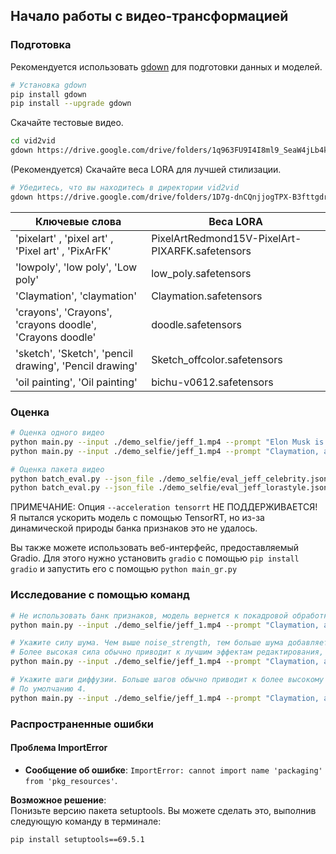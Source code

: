 ## Начало работы с видео-трансформацией

### Подготовка

Рекомендуется использовать [gdown](https://github.com/wkentaro/gdown) для подготовки данных и моделей.
```bash
# Установка gdown
pip install gdown
pip install --upgrade gdown
```

Скачайте тестовые видео.

```bash
cd vid2vid
gdown https://drive.google.com/drive/folders/1q963FU9I4I8ml9_SeaW4jLb4kY3VkNak -O demo_selfie --folder
```

(Рекомендуется) Скачайте веса LORA для лучшей стилизации.

```bash
# Убедитесь, что вы находитесь в директории vid2vid
gdown https://drive.google.com/drive/folders/1D7g-dnCQnjjogTPX-B3fttgdrp9nKeKw -O lora_weights --folder
```

| Ключевые слова                                            | Веса LORA     |
|----------------------------------------------------------|------------------|
| 'pixelart' ,  'pixel art' ,  'Pixel art' ,  'PixArFK'    | PixelArtRedmond15V-PixelArt-PIXARFK.safetensors |
| 'lowpoly', 'low poly', 'Low poly'                        | low_poly.safetensors |
| 'Claymation', 'claymation'                               | Claymation.safetensors |
| 'crayons', 'Crayons', 'crayons doodle', 'Crayons doodle' | doodle.safetensors |
| 'sketch', 'Sketch', 'pencil drawing', 'Pencil drawing'   | Sketch_offcolor.safetensors |
| 'oil painting', 'Oil painting'                           | bichu-v0612.safetensors |

### Оценка

```bash
# Оценка одного видео
python main.py --input ./demo_selfie/jeff_1.mp4 --prompt "Elon Musk is giving a talk."
python main.py --input ./demo_selfie/jeff_1.mp4 --prompt "Claymation, a man is giving a talk."
```

```bash
# Оценка пакета видео
python batch_eval.py --json_file ./demo_selfie/eval_jeff_celebrity.json # Редактирование лиц
python batch_eval.py --json_file ./demo_selfie/eval_jeff_lorastyle.json # Стилизация
```

ПРИМЕЧАНИЕ: Опция `--acceleration tensorrt` НЕ ПОДДЕРЖИВАЕТСЯ! Я пытался ускорить модель с помощью TensorRT, но из-за динамической природы банка признаков это не удалось.

Вы также можете использовать веб-интерфейс, предоставляемый Gradio. Для этого нужно установить `gradio` с помощью `pip install gradio` и запустить его с помощью `python main_gr.py`

### Исследование с помощью команд

```bash
# Не использовать банк признаков, модель вернется к покадровой обработке
python main.py --input ./demo_selfie/jeff_1.mp4 --prompt "Claymation, a man is giving a talk." --use_cached_attn False --output_dir outputs_streamdiffusion
```

```bash
# Укажите силу шума. Чем выше noise_strength, тем больше шума добавляется к начальным кадрам.
# Более высокая сила обычно приводит к лучшим эффектам редактирования, но может снизить согласованность. По умолчанию 0.4.
python main.py --input ./demo_selfie/jeff_1.mp4 --prompt "Claymation, a man is giving a talk." --noise_strength 0.8 --output_dir outputs_strength
```

```bash
# Укажите шаги диффузии. Больше шагов обычно приводит к более высокому качеству, но меньшей скорости.
# По умолчанию 4.
python main.py --input ./demo_selfie/jeff_1.mp4 --prompt "Claymation, a man is giving a talk." --diffusion_steps 1 --output_dir outputs_steps
```

### Распространенные ошибки

#### Проблема ImportError
- **Сообщение об ошибке**: `ImportError: cannot import name 'packaging' from 'pkg_resources'`.

**Возможное решение**:  
Понизьте версию пакета setuptools. Вы можете сделать это, выполнив следующую команду в терминале:

```bash
pip install setuptools==69.5.1
```